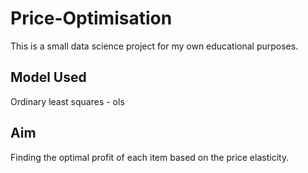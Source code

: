 # Price-Optimisation
This is a small data science project for my own educational purposes.

## Model Used
Ordinary least squares - ols

## Aim
Finding the optimal profit of each item based on the price elasticity.


